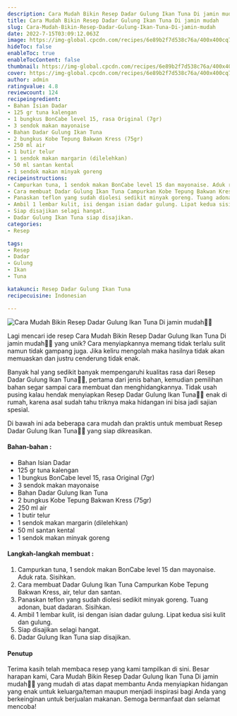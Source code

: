 ```yaml
---
description: Cara Mudah Bikin Resep Dadar Gulung Ikan Tuna Di jamin mudah"
title: Cara Mudah Bikin Resep Dadar Gulung Ikan Tuna Di jamin mudah
slug: Cara-Mudah-Bikin-Resep-Dadar-Gulung-Ikan-Tuna-Di-jamin-mudah
date: 2022-7-15T03:09:12.063Z
image: https://img-global.cpcdn.com/recipes/6e89b2f7d538c76a/400x400cq70/photo.jpg
hideToc: false
enableToc: true
enableTocContent: false
thumbnail: https://img-global.cpcdn.com/recipes/6e89b2f7d538c76a/400x400cq70/photo.jpg
cover: https://img-global.cpcdn.com/recipes/6e89b2f7d538c76a/400x400cq70/photo.jpg
author: admin
ratingvalue: 4.8
reviewcount: 124
recipeingredient:
- Bahan Isian Dadar
- 125 gr tuna kalengan
- 1 bungkus BonCabe level 15, rasa Original (7gr)
- 3 sendok makan mayonaise
- Bahan Dadar Gulung Ikan Tuna
- 2 bungkus Kobe Tepung Bakwan Kress (75gr)
- 250 ml air
- 1 butir telur
- 1 sendok makan margarin (dilelehkan)
- 50 ml santan kental
- 1 sendok makan minyak goreng
recipeinstructions:
- Campurkan tuna, 1 sendok makan BonCabe level 15 dan mayonaise. Aduk rata. Sisihkan.
- Cara membuat Dadar Gulung Ikan Tuna Campurkan Kobe Tepung Bakwan Kress, air, telur dan santan.
- Panaskan teflon yang sudah diolesi sedikit minyak goreng. Tuang adonan, buat dadaran. Sisihkan.
- Ambil 1 lembar kulit, isi dengan isian dadar gulung. Lipat kedua sisi kulit dan gulung.
- Siap disajikan selagi hangat.
- Dadar Gulung Ikan Tuna siap disajikan.
categories:
- Resep

tags:
- Resep
- Dadar
- Gulung
- Ikan
- Tuna

katakunci: Resep Dadar Gulung Ikan Tuna
recipecuisine: Indonesian

---
```


![Cara Mudah Bikin Resep Dadar Gulung Ikan Tuna Di jamin mudah👩‍🍳](https://img-global.cpcdn.com/recipes/6e89b2f7d538c76a/400x400cq70/photo.jpg)

Lagi mencari ide resep Cara Mudah Bikin Resep Dadar Gulung Ikan Tuna Di jamin mudah👩‍🍳 yang unik? Cara menyiapkannya memang tidak terlalu sulit namun tidak gampang juga. Jika keliru mengolah maka hasilnya tidak akan memuaskan dan justru cenderung tidak enak.

Banyak hal yang sedikit banyak mempengaruhi kualitas rasa dari Resep Dadar Gulung Ikan Tuna👩‍🍳, pertama dari jenis bahan, kemudian pemilihan bahan segar sampai cara membuat dan menghidangkannya. Tidak usah pusing kalau hendak menyiapkan Resep Dadar Gulung Ikan Tuna👩‍🍳 enak di rumah, karena asal sudah tahu triknya maka hidangan ini bisa jadi sajian spesial.

Di bawah ini ada beberapa cara mudah dan praktis untuk membuat Resep Dadar Gulung Ikan Tuna👩‍🍳 yang siap dikreasikan.

<!--inarticleads1-->

#### Bahan-bahan :

- Bahan Isian Dadar
- 125 gr tuna kalengan
- 1 bungkus BonCabe level 15, rasa Original (7gr)
- 3 sendok makan mayonaise
- Bahan Dadar Gulung Ikan Tuna
- 2 bungkus Kobe Tepung Bakwan Kress (75gr)
- 250 ml air
- 1 butir telur
- 1 sendok makan margarin (dilelehkan)
- 50 ml santan kental
- 1 sendok makan minyak goreng

<!--inarticleads2-->

#### Langkah-langkah membuat :

1. Campurkan tuna, 1 sendok makan BonCabe level 15 dan mayonaise. Aduk rata. Sisihkan.
1. Cara membuat Dadar Gulung Ikan Tuna Campurkan Kobe Tepung Bakwan Kress, air, telur dan santan.
1. Panaskan teflon yang sudah diolesi sedikit minyak goreng. Tuang adonan, buat dadaran. Sisihkan.
1. Ambil 1 lembar kulit, isi dengan isian dadar gulung. Lipat kedua sisi kulit dan gulung.
1. Siap disajikan selagi hangat.
1. Dadar Gulung Ikan Tuna siap disajikan.

#### Penutup

Terima kasih telah membaca resep yang kami tampilkan di sini. Besar harapan kami, Cara Mudah Bikin Resep Dadar Gulung Ikan Tuna Di jamin mudah👩‍🍳 yang mudah di atas dapat membantu Anda menyiapkan hidangan yang enak untuk keluarga/teman maupun menjadi inspirasi bagi Anda yang berkeinginan untuk berjualan makanan. Semoga bermanfaat dan selamat mencoba!